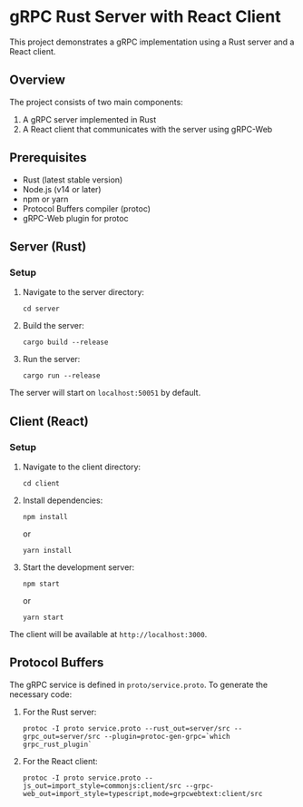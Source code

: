 # gRPC Rust Server with React Client

This project demonstrates a gRPC implementation using a Rust server and a React client.

## Overview

The project consists of two main components:
1. A gRPC server implemented in Rust
2. A React client that communicates with the server using gRPC-Web

## Prerequisites

- Rust (latest stable version)
- Node.js (v14 or later)
- npm or yarn
- Protocol Buffers compiler (protoc)
- gRPC-Web plugin for protoc

## Server (Rust)

### Setup

1. Navigate to the server directory:
   ```
   cd server
   ```

2. Build the server:
   ```
   cargo build --release
   ```

3. Run the server:
   ```
   cargo run --release
   ```

The server will start on `localhost:50051` by default.

## Client (React)

### Setup

1. Navigate to the client directory:
   ```
   cd client
   ```

2. Install dependencies:
   ```
   npm install
   ```
   or
   ```
   yarn install
   ```

3. Start the development server:
   ```
   npm start
   ```
   or
   ```
   yarn start
   ```

The client will be available at `http://localhost:3000`.

## Protocol Buffers

The gRPC service is defined in `proto/service.proto`. To generate the necessary code:

1. For the Rust server:
   ```
   protoc -I proto service.proto --rust_out=server/src --grpc_out=server/src --plugin=protoc-gen-grpc=`which grpc_rust_plugin`
   ```

2. For the React client:
   ```
   protoc -I proto service.proto --js_out=import_style=commonjs:client/src --grpc-web_out=import_style=typescript,mode=grpcwebtext:client/src
   ```
